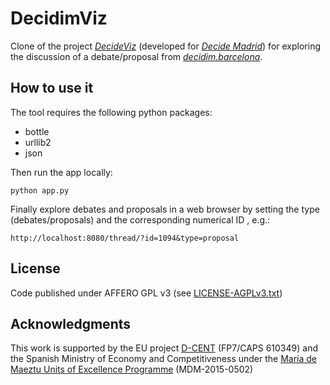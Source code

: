 # DecidimViz

Clone of the project *[DecideViz](https://github.com/elaragon/decideviz)* (developed for *[Decide Madrid](https://decide.madrid.es/)*) for exploring the discussion of a debate/proposal from *[decidim.barcelona](https://decidim.barcelona/)*.

## How to use it

The tool requires the following python packages:
* bottle
* urllib2
* json

Then run the app locally:

```
python app.py 
```

Finally explore debates and proposals in a web browser by setting the type (debates/proposals) and the corresponding numerical ID , e.g.:
```
http://localhost:8080/thread/?id=1094&type=proposal
```

## License
Code published under AFFERO GPL v3 (see [LICENSE-AGPLv3.txt](https://www.gnu.org/licenses/agpl.txt))


## Acknowledgments
This work is supported by the EU project [D-CENT](http://dcentproject.eu/) (FP7/CAPS 610349) and the Spanish Ministry of Economy and Competitiveness under the [María de Maeztu Units of Excellence Programme](https://www.upf.edu/icaria-cei/en/news/1027.html) (MDM-2015-0502) 

